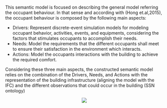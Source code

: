  This semantic model is focused on describing the general model referring the occupant behaviour. In that sense and according with (Hong et.al,2015), the occupant behaviour is composed by the following main aspects:

- Drivers: Represent discrete-event simulation models for modeling occupant behavior, activities, events, and equipments, considering the factors that stimulates occupants to accomplish their needs.
- Needs: Model the requirements that the different occupants shall meet to ensure their satisfaction in the environment which interacts.
- Actions: Model the occupants interactions with the building to achieve the required comfort.

Considering these three main aspects, the constructed semantic model relies on the combination of the Drivers, Needs, and Actions with the representation of the building infrastructure (aligning the model with the IFC) and the different observations that could occur in the building (SSN ontology)

<div align="center">
  <img src="img/Figura2.svg"></img>
</div>